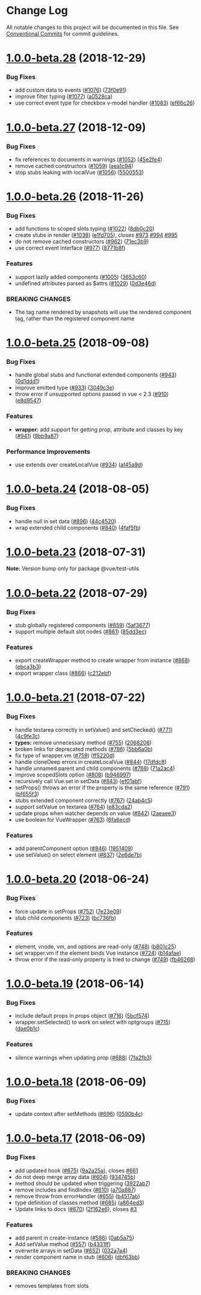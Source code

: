 # Change Log

All notable changes to this project will be documented in this file.
See [Conventional Commits](https://conventionalcommits.org) for commit guidelines.

<a name="1.0.0-beta.28"></a>
# [1.0.0-beta.28](https://github.com/vuejs/vue-test-utils/compare/v1.0.0-beta.27...v1.0.0-beta.28) (2018-12-29)


### Bug Fixes

* add custom data to events ([#1076](https://github.com/vuejs/vue-test-utils/issues/1076)) ([73f0e91](https://github.com/vuejs/vue-test-utils/commit/73f0e91))
* improve filter typing ([#1077](https://github.com/vuejs/vue-test-utils/issues/1077)) ([a0528ca](https://github.com/vuejs/vue-test-utils/commit/a0528ca))
* use correct event type for checkbox v-model handler ([#1083](https://github.com/vuejs/vue-test-utils/issues/1083)) ([ef66c26](https://github.com/vuejs/vue-test-utils/commit/ef66c26))




<a name="1.0.0-beta.27"></a>
# [1.0.0-beta.27](https://github.com/vuejs/vue-test-utils/compare/v1.0.0-beta.26...v1.0.0-beta.27) (2018-12-09)


### Bug Fixes

* fix references to documents in warnings ([#1052](https://github.com/vuejs/vue-test-utils/issues/1052)) ([45e2fe4](https://github.com/vuejs/vue-test-utils/commit/45e2fe4))
* remove cached constructors ([#1059](https://github.com/vuejs/vue-test-utils/issues/1059)) ([aea1c94](https://github.com/vuejs/vue-test-utils/commit/aea1c94))
* stop stubs leaking with localVue ([#1056](https://github.com/vuejs/vue-test-utils/issues/1056)) ([5500553](https://github.com/vuejs/vue-test-utils/commit/5500553))




<a name="1.0.0-beta.26"></a>
# [1.0.0-beta.26](https://github.com/vuejs/vue-test-utils/compare/v1.0.0-beta.25...v1.0.0-beta.26) (2018-11-26)


### Bug Fixes

* add functions to scoped slots typing ([#1022](https://github.com/vuejs/vue-test-utils/issues/1022)) ([8db0c20](https://github.com/vuejs/vue-test-utils/commit/8db0c20))
* create stubs in render ([#1038](https://github.com/vuejs/vue-test-utils/issues/1038)) ([e1fd705](https://github.com/vuejs/vue-test-utils/commit/e1fd705)), closes [#973](https://github.com/vuejs/vue-test-utils/issues/973) [#994](https://github.com/vuejs/vue-test-utils/issues/994) [#995](https://github.com/vuejs/vue-test-utils/issues/995)
* do not remove cached constructors ([#962](https://github.com/vuejs/vue-test-utils/issues/962)) ([71ec3b9](https://github.com/vuejs/vue-test-utils/commit/71ec3b9))
* use correct event interface ([#977](https://github.com/vuejs/vue-test-utils/issues/977)) ([8771b8f](https://github.com/vuejs/vue-test-utils/commit/8771b8f))


### Features

* support lazily added components ([#1005](https://github.com/vuejs/vue-test-utils/issues/1005)) ([3653c60](https://github.com/vuejs/vue-test-utils/commit/3653c60))
* undefined attributes parsed as $attrs ([#1029](https://github.com/vuejs/vue-test-utils/issues/1029)) ([0d3e46d](https://github.com/vuejs/vue-test-utils/commit/0d3e46d))


### BREAKING CHANGES

* The tag name rendered by snapshots will use the rendered component tag, rather than the registered component name




<a name="1.0.0-beta.25"></a>
# [1.0.0-beta.25](https://github.com/vuejs/vue-test-utils/compare/v1.0.0-beta.24...v1.0.0-beta.25) (2018-09-08)


### Bug Fixes

* handle global stubs and functional extended components ([#943](https://github.com/vuejs/vue-test-utils/issues/943)) ([0d1ddd1](https://github.com/vuejs/vue-test-utils/commit/0d1ddd1))
* improve emitted type ([#933](https://github.com/vuejs/vue-test-utils/issues/933)) ([3049c3e](https://github.com/vuejs/vue-test-utils/commit/3049c3e))
* throw error if unsupported options passed in vue < 2.3 ([#910](https://github.com/vuejs/vue-test-utils/issues/910)) ([e8d9547](https://github.com/vuejs/vue-test-utils/commit/e8d9547))


### Features

* **wrapper:** add support for getting prop, attribute and classes by key ([#941](https://github.com/vuejs/vue-test-utils/issues/941)) ([9bb9a87](https://github.com/vuejs/vue-test-utils/commit/9bb9a87))


### Performance Improvements

* use extends over createLocalVue ([#934](https://github.com/vuejs/vue-test-utils/issues/934)) ([af45a9d](https://github.com/vuejs/vue-test-utils/commit/af45a9d))




<a name="1.0.0-beta.24"></a>
# [1.0.0-beta.24](https://github.com/vuejs/vue-test-utils/compare/v1.0.0-beta.23...v1.0.0-beta.24) (2018-08-05)


### Bug Fixes

* handle null in set data ([#896](https://github.com/vuejs/vue-test-utils/issues/896)) ([44c4520](https://github.com/vuejs/vue-test-utils/commit/44c4520))
* wrap extended child components ([#840](https://github.com/vuejs/vue-test-utils/issues/840)) ([4faf5fb](https://github.com/vuejs/vue-test-utils/commit/4faf5fb))




<a name="1.0.0-beta.23"></a>
# [1.0.0-beta.23](https://github.com/vuejs/vue-test-utils/compare/v1.0.0-beta.22...v1.0.0-beta.23) (2018-07-31)




**Note:** Version bump only for package @vue/test-utils

<a name="1.0.0-beta.22"></a>
# [1.0.0-beta.22](https://github.com/vuejs/vue-test-utils/compare/v1.0.0-beta.21...v1.0.0-beta.22) (2018-07-29)


### Bug Fixes

* stub globally registered components ([#859](https://github.com/vuejs/vue-test-utils/issues/859)) ([5af3677](https://github.com/vuejs/vue-test-utils/commit/5af3677))
* support multiple default slot nodes ([#861](https://github.com/vuejs/vue-test-utils/issues/861)) ([85dd3ec](https://github.com/vuejs/vue-test-utils/commit/85dd3ec))


### Features

* export createWrapper method to create wrapper from instance ([#868](https://github.com/vuejs/vue-test-utils/issues/868)) ([ebca3b3](https://github.com/vuejs/vue-test-utils/commit/ebca3b3))
* export wrapper class ([#866](https://github.com/vuejs/vue-test-utils/issues/866)) ([c212ebf](https://github.com/vuejs/vue-test-utils/commit/c212ebf))




<a name="1.0.0-beta.21"></a>
# [1.0.0-beta.21](https://github.com/vuejs/vue-test-utils/compare/v1.0.0-beta.20...v1.0.0-beta.21) (2018-07-22)


### Bug Fixes

* handle textarea correctly in setValue() and setChecked() ([#771](https://github.com/vuejs/vue-test-utils/issues/771)) ([4c9fe3c](https://github.com/vuejs/vue-test-utils/commit/4c9fe3c))
* **types:** remove unnecessary method ([#755](https://github.com/vuejs/vue-test-utils/issues/755)) ([2068208](https://github.com/vuejs/vue-test-utils/commit/2068208))
* broken links for deprecated methods ([#786](https://github.com/vuejs/vue-test-utils/issues/786)) ([5bb6a0b](https://github.com/vuejs/vue-test-utils/commit/5bb6a0b))
* fix type of wrapper.vm ([#759](https://github.com/vuejs/vue-test-utils/issues/759)) ([ff5220d](https://github.com/vuejs/vue-test-utils/commit/ff5220d))
* handle cloneDeep errors in createLocalVue ([#844](https://github.com/vuejs/vue-test-utils/issues/844)) ([17dfdc8](https://github.com/vuejs/vue-test-utils/commit/17dfdc8))
* handle unnamed parent and child components ([#768](https://github.com/vuejs/vue-test-utils/issues/768)) ([71a2ac4](https://github.com/vuejs/vue-test-utils/commit/71a2ac4))
* improve scopedSlots option ([#808](https://github.com/vuejs/vue-test-utils/issues/808)) ([b946997](https://github.com/vuejs/vue-test-utils/commit/b946997))
* recursively call Vue.set in setData ([#843](https://github.com/vuejs/vue-test-utils/issues/843)) ([ef01abf](https://github.com/vuejs/vue-test-utils/commit/ef01abf))
* setProps() throws an error if the property is the same reference ([#791](https://github.com/vuejs/vue-test-utils/issues/791)) ([bf655f3](https://github.com/vuejs/vue-test-utils/commit/bf655f3))
* stubs extended component correctly ([#767](https://github.com/vuejs/vue-test-utils/issues/767)) ([24ab4c5](https://github.com/vuejs/vue-test-utils/commit/24ab4c5))
* support setValue on textarea ([#764](https://github.com/vuejs/vue-test-utils/issues/764)) ([e83cda2](https://github.com/vuejs/vue-test-utils/commit/e83cda2))
* update props when watcher depends on value ([#842](https://github.com/vuejs/vue-test-utils/issues/842)) ([2aeaee3](https://github.com/vuejs/vue-test-utils/commit/2aeaee3))
* use boolean for VueWrapper ([#763](https://github.com/vuejs/vue-test-utils/issues/763)) ([6fa6ecd](https://github.com/vuejs/vue-test-utils/commit/6fa6ecd))


### Features

* add parentComponent option ([#846](https://github.com/vuejs/vue-test-utils/issues/846)) ([1951409](https://github.com/vuejs/vue-test-utils/commit/1951409))
* use setValue() on select element ([#837](https://github.com/vuejs/vue-test-utils/issues/837)) ([2e6de7b](https://github.com/vuejs/vue-test-utils/commit/2e6de7b))




<a name="1.0.0-beta.20"></a>
# [1.0.0-beta.20](https://github.com/vuejs/vue-test-utils/compare/v1.0.0-beta.19...v1.0.0-beta.20) (2018-06-24)


### Bug Fixes

* force update in setProps ([#752](https://github.com/vuejs/vue-test-utils/issues/752)) ([7e23e09](https://github.com/vuejs/vue-test-utils/commit/7e23e09))
* stub child components ([#723](https://github.com/vuejs/vue-test-utils/issues/723)) ([bc736fb](https://github.com/vuejs/vue-test-utils/commit/bc736fb))


### Features

* element, vnode, vm, and options are read-only ([#748](https://github.com/vuejs/vue-test-utils/issues/748)) ([b801c25](https://github.com/vuejs/vue-test-utils/commit/b801c25))
* set wrapper.vm if the element binds Vue instance ([#724](https://github.com/vuejs/vue-test-utils/issues/724)) ([b14afae](https://github.com/vuejs/vue-test-utils/commit/b14afae))
* throw error if the read-only property is tried to change ([#749](https://github.com/vuejs/vue-test-utils/issues/749)) ([fb46268](https://github.com/vuejs/vue-test-utils/commit/fb46268))




<a name="1.0.0-beta.19"></a>
# [1.0.0-beta.19](https://github.com/vuejs/vue-test-utils/compare/v1.0.0-beta.18...v1.0.0-beta.19) (2018-06-14)


### Bug Fixes

* include default props in props object ([#716](https://github.com/vuejs/vue-test-utils/issues/716)) ([5bcf574](https://github.com/vuejs/vue-test-utils/commit/5bcf574))
* wrapper.setSelected() to work on select with optgroups ([#715](https://github.com/vuejs/vue-test-utils/issues/715)) ([dae0b1c](https://github.com/vuejs/vue-test-utils/commit/dae0b1c))


### Features

* silence warnings when updating prop ([#688](https://github.com/vuejs/vue-test-utils/issues/688)) ([7fa2fb3](https://github.com/vuejs/vue-test-utils/commit/7fa2fb3))




<a name="1.0.0-beta.18"></a>
# [1.0.0-beta.18](https://github.com/vuejs/vue-test-utils/compare/v1.0.0-beta.17...v1.0.0-beta.18) (2018-06-09)


### Bug Fixes

* update context after setMethods ([#696](https://github.com/vuejs/vue-test-utils/issues/696)) ([0590b4c](https://github.com/vuejs/vue-test-utils/commit/0590b4c))




<a name="1.0.0-beta.17"></a>
# [1.0.0-beta.17](https://github.com/vuejs/vue-test-utils/compare/v1.0.0-beta.16...v1.0.0-beta.17) (2018-06-09)


### Bug Fixes

* add updated hook ([#675](https://github.com/vuejs/vue-test-utils/issues/675)) ([9a2a25a](https://github.com/vuejs/vue-test-utils/commit/9a2a25a)), closes [#661](https://github.com/vuejs/vue-test-utils/issues/661)
* do not deep merge array data ([#604](https://github.com/vuejs/vue-test-utils/issues/604)) ([934745b](https://github.com/vuejs/vue-test-utils/commit/934745b))
* method should be updated when triggering ([3922ab7](https://github.com/vuejs/vue-test-utils/commit/3922ab7))
* remove includes and findIndex ([#610](https://github.com/vuejs/vue-test-utils/issues/610)) ([a70a887](https://github.com/vuejs/vue-test-utils/commit/a70a887))
* remove throw from errorHandler ([#655](https://github.com/vuejs/vue-test-utils/issues/655)) ([b4517ab](https://github.com/vuejs/vue-test-utils/commit/b4517ab))
* type definition of classes method ([#685](https://github.com/vuejs/vue-test-utils/issues/685)) ([a864ed3](https://github.com/vuejs/vue-test-utils/commit/a864ed3))
* Update links to docs ([#670](https://github.com/vuejs/vue-test-utils/issues/670)) ([2f162e6](https://github.com/vuejs/vue-test-utils/commit/2f162e6)), closes [#3](https://github.com/vuejs/vue-test-utils/issues/3)


### Features

* add parent in create-instance ([#586](https://github.com/vuejs/vue-test-utils/issues/586)) ([0ab5a75](https://github.com/vuejs/vue-test-utils/commit/0ab5a75))
* Add setValue method ([#557](https://github.com/vuejs/vue-test-utils/issues/557)) ([b4331ff](https://github.com/vuejs/vue-test-utils/commit/b4331ff))
* overwrite arrays in setData ([#652](https://github.com/vuejs/vue-test-utils/issues/652)) ([032a7a4](https://github.com/vuejs/vue-test-utils/commit/032a7a4))
* render component name in stub ([#606](https://github.com/vuejs/vue-test-utils/issues/606)) ([dbf63bb](https://github.com/vuejs/vue-test-utils/commit/dbf63bb))


### BREAKING CHANGES

* removes templates from slots
